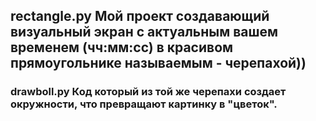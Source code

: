 ## rectangle.py Мой проект создавающий визуальный экран с актуальным вашем временем (чч:мм:сс) в красивом прямоугольнике называемым - черепахой))
### drawboll.py Код который из той же черeпахи создает окружности, что превращают картинку в "цветок".